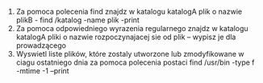 1. Za pomoca polecenia find znajdz w katalogu katalogA plik o nazwie plikB - find /katalog -name plik -print
2. Za pomoca odpowiedniego wyrazenia regularnego znajdz w katalogu katalogA pliki o nazwie rozpoczynajacej sie od plik – wypisz je dla prowadzącego
3. Wyswietl liste plików, które zostaly utworzone lub zmodyfikowane w ciagu ostatniego dnia za pomoca polecenia postaci find /usr/bin -type f -mtime -1 –print
